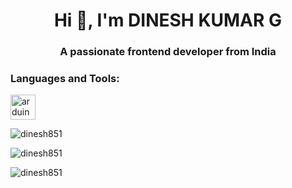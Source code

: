 <h1 align="center">Hi 👋, I'm DINESH KUMAR G</h1>
<h3 align="center">A passionate frontend developer from India</h3>

<h3 align="left">Languages and Tools:</h3>
<p align="left">
  <a href="https://www.arduino.cc/" target="_blank" rel="noreferrer">
    <img src="https://cdn.worldvectorlogo.com/logos/arduino-1.svg" alt="arduino" width="40" height="40"/>
  </a>
  <!-- Add more similar lines for other tools and languages -->
</p>

<p>
  <img align="left" src="https://github-readme-stats.vercel.app/api/top-langs?username=dinesh851&show_icons=true&locale=en&layout=compact" alt="dinesh851" />
</p>

<p>&nbsp;</p>

<p>
  <img align="center" src="https://github-readme-stats.vercel.app/api?username=dinesh851&show_icons=true&locale=en" alt="dinesh851" />
</p>

<p>
  <img align="center" src="https://github-readme-streak-stats.herokuapp.com/?user=dinesh851&" alt="dinesh851" />
</p>

